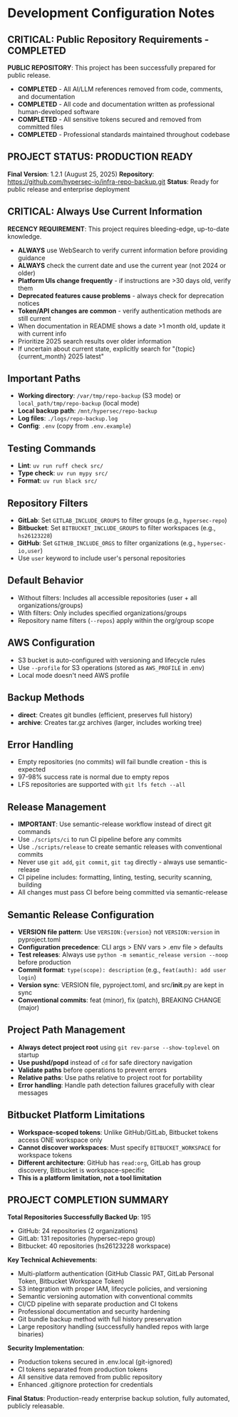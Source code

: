 # Development Configuration Notes

## CRITICAL: Public Repository Requirements - COMPLETED
**PUBLIC REPOSITORY**: This project has been successfully prepared for public release.
- **COMPLETED** - All AI/LLM references removed from code, comments, and documentation
- **COMPLETED** - All code and documentation written as professional human-developed software
- **COMPLETED** - All sensitive tokens secured and removed from committed files
- **COMPLETED** - Professional standards maintained throughout codebase

## PROJECT STATUS: PRODUCTION READY
**Final Version**: 1.2.1 (August 25, 2025)
**Repository**: https://github.com/hypersec-io/infra-repo-backup.git
**Status**: Ready for public release and enterprise deployment

## CRITICAL: Always Use Current Information
**RECENCY REQUIREMENT**: This project requires bleeding-edge, up-to-date knowledge. 
- **ALWAYS** use WebSearch to verify current information before providing guidance
- **ALWAYS** check the current date and use the current year (not 2024 or older)
- **Platform UIs change frequently** - if instructions are >30 days old, verify them
- **Deprecated features cause problems** - always check for deprecation notices
- **Token/API changes are common** - verify authentication methods are still current
- When documentation in README shows a date >1 month old, update it with current info
- Prioritize 2025 search results over older information
- If uncertain about current state, explicitly search for "{topic} {current_month} 2025 latest"

## Important Paths
- **Working directory**: `/var/tmp/repo-backup` (S3 mode) or `local_path/tmp/repo-backup` (local mode)
- **Local backup path**: `/mnt/hypersec/repo-backup`
- **Log files**: `./logs/repo-backup.log`
- **Config**: `.env` (copy from `.env.example`)

## Testing Commands
- **Lint**: `uv run ruff check src/`
- **Type check**: `uv run mypy src/`
- **Format**: `uv run black src/`

## Repository Filters
- **GitLab**: Set `GITLAB_INCLUDE_GROUPS` to filter groups (e.g., `hypersec-repo`)
- **Bitbucket**: Set `BITBUCKET_INCLUDE_GROUPS` to filter workspaces (e.g., `hs26123228`)
- **GitHub**: Set `GITHUB_INCLUDE_ORGS` to filter organizations (e.g., `hypersec-io,user`)
- Use `user` keyword to include user's personal repositories

## Default Behavior
- Without filters: Includes all accessible repositories (user + all organizations/groups)
- With filters: Only includes specified organizations/groups
- Repository name filters (`--repos`) apply within the org/group scope

## AWS Configuration
- S3 bucket is auto-configured with versioning and lifecycle rules
- Use `--profile` for S3 operations (stored as `AWS_PROFILE` in .env)
- Local mode doesn't need AWS profile

## Backup Methods
- **direct**: Creates git bundles (efficient, preserves full history)
- **archive**: Creates tar.gz archives (larger, includes working tree)

## Error Handling
- Empty repositories (no commits) will fail bundle creation - this is expected
- 97-98% success rate is normal due to empty repos
- LFS repositories are supported with `git lfs fetch --all`

## Release Management
- **IMPORTANT**: Use semantic-release workflow instead of direct git commands
- Use `./scripts/ci` to run CI pipeline before any commits
- Use `./scripts/release` to create semantic releases with conventional commits
- Never use `git add`, `git commit`, `git tag` directly - always use semantic-release
- CI pipeline includes: formatting, linting, testing, security scanning, building
- All changes must pass CI before being committed via semantic-release

## Semantic Release Configuration
- **VERSION file pattern**: Use `VERSION:{version}` not `VERSION:version` in pyproject.toml
- **Configuration precedence**: CLI args > ENV vars > .env file > defaults
- **Test releases**: Always use `python -m semantic_release version --noop` before production
- **Commit format**: `type(scope): description` (e.g., `feat(auth): add user login`)
- **Version sync**: VERSION file, pyproject.toml, and src/__init__.py are kept in sync
- **Conventional commits**: feat (minor), fix (patch), BREAKING CHANGE (major)

## Project Path Management
- **Always detect project root** using `git rev-parse --show-toplevel` on startup
- **Use pushd/popd** instead of `cd` for safe directory navigation
- **Validate paths** before operations to prevent errors
- **Relative paths**: Use paths relative to project root for portability
- **Error handling**: Handle path detection failures gracefully with clear messages

## Bitbucket Platform Limitations
- **Workspace-scoped tokens**: Unlike GitHub/GitLab, Bitbucket tokens access ONE workspace only
- **Cannot discover workspaces**: Must specify `BITBUCKET_WORKSPACE` for workspace tokens
- **Different architecture**: GitHub has `read:org`, GitLab has group discovery, Bitbucket is workspace-specific
- **This is a platform limitation, not a tool limitation**

## PROJECT COMPLETION SUMMARY
**Total Repositories Successfully Backed Up**: 195
- GitHub: 24 repositories (2 organizations)
- GitLab: 131 repositories (hypersec-repo group)
- Bitbucket: 40 repositories (hs26123228 workspace)

**Key Technical Achievements**:
- Multi-platform authentication (GitHub Classic PAT, GitLab Personal Token, Bitbucket Workspace Token)
- S3 integration with proper IAM, lifecycle policies, and versioning
- Semantic versioning automation with conventional commits
- CI/CD pipeline with separate production and CI tokens
- Professional documentation and security hardening
- Git bundle backup method with full history preservation
- Large repository handling (successfully handled repos with large binaries)

**Security Implementation**:
- Production tokens secured in .env.local (git-ignored)
- CI tokens separated from production tokens
- All sensitive data removed from public repository
- Enhanced .gitignore protection for credentials

**Final Status**: Production-ready enterprise backup solution, fully automated, publicly releasable.